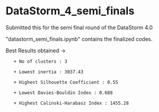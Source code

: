 # DataStorm_4_semi_finals
Submitted this for the semi final round of the DataStorm 4.0

"datastorm_semi_finals.ipynb" contains the finalized codes.

Best Results obtained ->

       + No of clusters : 3

       + Lowest inertia : 3037.43

       + Highest Silhouette Coefficient : 0.55

       + Lowest Davies-Bouldin Index : 0.688
       
       + Highest Calinski-Harabasz Index : 1455.28